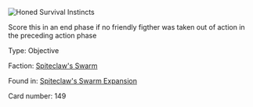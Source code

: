 
![Honed Survival Instincts](https://warhammerunderworlds.com/wp-content/uploads/sites/6/2018/02/149_ENG.png)

Score this in an end phase if no friendly figther was taken out of action in the preceding action phase

Type: Objective

Faction: [Spiteclaw's Swarm](/factions/spiteclaws-swarm.md)

Found in: [Spiteclaw's Swarm Expansion](/locations/spiteclaws-swarm-expansion.md)

Card number: 149
